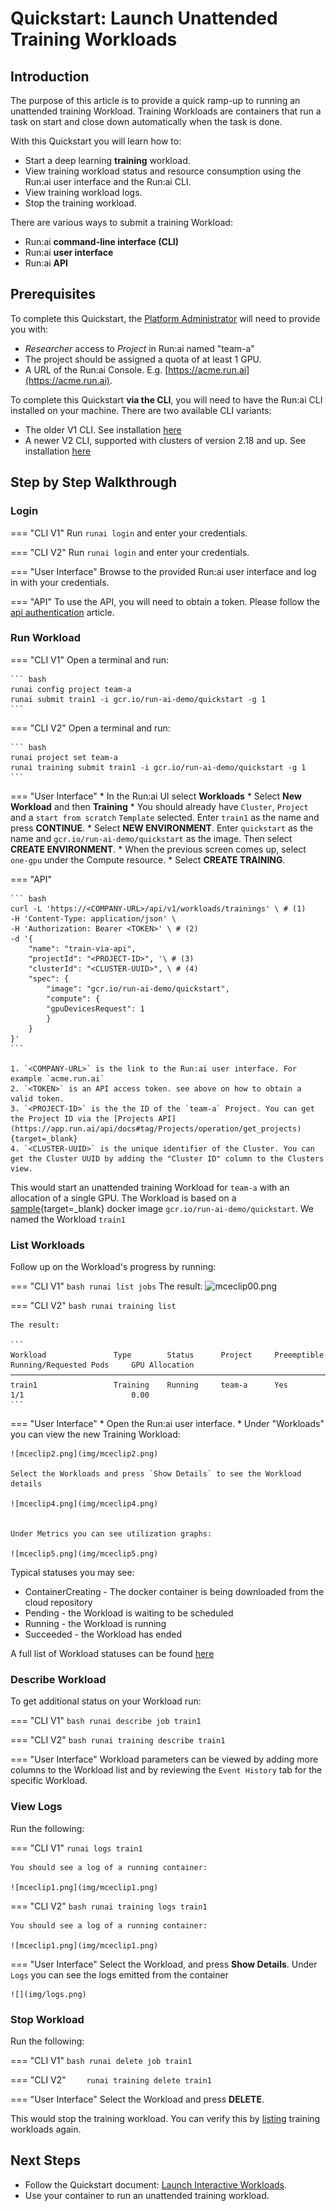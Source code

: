 # Quickstart: Launch Unattended Training Workloads

## Introduction

The purpose of this article is to provide a quick ramp-up to running an unattended training Workload. Training Workloads are containers that run a task on start and close down automatically when the task is done. 

With this Quickstart you will learn how to:

*   Start a deep learning __training__ workload.
*   View training workload status and resource consumption using the Run:ai user interface and the Run:ai CLI.
*   View training workload logs.
*   Stop the training workload.

There are various ways to submit a training Workload:

* Run:ai __command-line interface (CLI)__
* Run:ai __user interface__
* Run:ai __API__

## Prerequisites 

To complete this Quickstart, the [Platform Administrator](../../platform-admin/overview.md) will need to provide you with:

* _Researcher_ access to _Project_ in Run:ai named "team-a"
* The project should be assigned a quota of at least 1 GPU. 
* A URL of the Run:ai Console. E.g. [https://acme.run.ai](https://acme.run.ai).

To complete this Quickstart __via the CLI__, you will need to have the Run:ai CLI installed on your machine. There are two available CLI variants:

* The older V1 CLI. See installation [here](../../admin/researcher-setup/cli-install.md)
* A newer V2 CLI, supported with clusters of version 2.18 and up. See installation [here](../../admin/researcher-setup/new-cli-install.md)

## Step by Step Walkthrough

### Login

=== "CLI V1"
    Run `runai login` and enter your credentials.

=== "CLI V2"
    Run `runai login` and enter your credentials.

=== "User Interface"
    Browse to the provided Run:ai user interface and log in with your credentials.

=== "API"
    To use the API, you will need to obtain a token. Please follow the [api authentication](../../developer/rest-auth.md) article.


### Run Workload


=== "CLI V1"
    Open a terminal and run:

    ``` bash
    runai config project team-a   
    runai submit train1 -i gcr.io/run-ai-demo/quickstart -g 1
    ```

=== "CLI V2"
    Open a terminal and run:

    ``` bash
    runai project set team-a
    runai training submit train1 -i gcr.io/run-ai-demo/quickstart -g 1
    ```

=== "User Interface"
    * In the Run:ai UI select __Workloads__
    * Select __New Workload__ and then __Training__
    * You should already have `Cluster`, `Project` and a `start from scratch` `Template` selected. Enter `train1` as the name and press __CONTINUE__.
    * Select __NEW ENVIRONMENT__. Enter `quickstart` as the name and `gcr.io/run-ai-demo/quickstart` as the image. Then select __CREATE ENVIRONMENT__.
    * When the previous screen comes up, select `one-gpu` under the Compute resource. 
    * Select __CREATE TRAINING__.

=== "API"

    ``` bash
    curl -L 'https://<COMPANY-URL>/api/v1/workloads/trainings' \ # (1)
    -H 'Content-Type: application/json' \
    -H 'Authorization: Bearer <TOKEN>' \ # (2)
    -d '{ 
        "name": "train-via-api", 
        "projectId": "<PROJECT-ID>", '\ # (3)
        "clusterId": "<CLUSTER-UUID>", \ # (4)
        "spec": {
            "image": "gcr.io/run-ai-demo/quickstart",
            "compute": {
            "gpuDevicesRequest": 1
            }
        }
    }'
    ``` 

    1. `<COMPANY-URL>` is the link to the Run:ai user interface. For example `acme.run.ai`
    2. `<TOKEN>` is an API access token. see above on how to obtain a valid token.
    3. `<PROJECT-ID>` is the the ID of the `team-a` Project. You can get the Project ID via the [Projects API](https://app.run.ai/api/docs#tag/Projects/operation/get_projects){target=_blank}
    4. `<CLUSTER-UUID>` is the unique identifier of the Cluster. You can get the Cluster UUID by adding the "Cluster ID" column to the Clusters view. 

This would start an unattended training Workload for `team-a` with an allocation of a single GPU. The Workload is based on a [sample](https://github.com/run-ai/docs/tree/master/quickstart/main){target=_blank} docker image ``gcr.io/run-ai-demo/quickstart``. We named the Workload ``train1``

### List Workloads

Follow up on the Workload's progress by running:

=== "CLI V1"
    ``` bash
    runai list jobs
    ```
    The result:
    ![mceclip00.png](img/mceclip00.png)

=== "CLI V2"
    ``` bash
    runai training list
    ```

    The result:

    ```
    Workload               Type        Status      Project     Preemptible      Running/Requested Pods     GPU Allocation
    ────────────────────────────────────────────────────────────────────────────────────────────────────────────────────────
    train1                 Training    Running     team-a      Yes              1/1                        0.00
    ```

=== "User Interface"
    * Open the Run:ai user interface.
    * Under "Workloads" you can view the new Training Workload:

    ![mceclip2.png](img/mceclip2.png)

    Select the Workloads and press `Show Details` to see the Workload details

    ![mceclip4.png](img/mceclip4.png) 


    Under Metrics you can see utilization graphs:

    ![mceclip5.png](img/mceclip5.png)


Typical statuses you may see:

*   ContainerCreating - The docker container is being downloaded from the cloud repository
*   Pending - the Workload is waiting to be scheduled
*   Running - the Workload is running
*   Succeeded - the Workload has ended

A full list of Workload statuses can be found [here](../scheduling/job-statuses.md) 

### Describe Workload

To get additional status on your Workload run:

=== "CLI V1"
    ``` bash
    runai describe job train1
    ```

=== "CLI V2"
    ``` bash
    runai training describe train1
    ```

=== "User Interface"
    Workload parameters can be viewed by adding more columns to the Workload list and by reviewing the `Event History` tab for the specific Workload. 

### View Logs

Run the following:

=== "CLI V1"
    ```
    runai logs train1
    ```

    You should see a log of a running container:

    ![mceclip1.png](img/mceclip1.png)

=== "CLI V2"
    ``` bash
    runai training logs train1
    ```

    You should see a log of a running container:

    ![mceclip1.png](img/mceclip1.png)

=== "User Interface"
    Select the Workload, and press __Show Details__. Under `Logs` you can see the logs emitted from the container

    ![](img/logs.png)




### Stop Workload

Run the following:

=== "CLI V1"
    ``` bash
    runai delete job train1
    ```

=== "CLI V2"
    ```    
    runai training delete train1
    ```

=== "User Interface"
    Select the Workload and press __DELETE__.

This would stop the training workload. You can verify this by [listing](#list-workloads) training workloads again.

## Next Steps

*   Follow the Quickstart document: [Launch Interactive Workloads](walkthrough-build.md).
*   Use your container to run an unattended training workload.